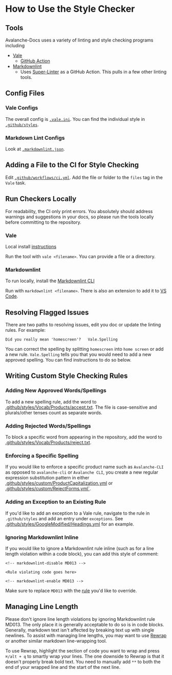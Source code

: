 # How to Use the Style Checker

## Tools

Avalanche-Docs uses a variety of linting and style checking programs including

- [Vale](https://vale.sh/)
  - [GitHub Action](https://github.com/errata-ai/vale-action)
- [Markdownlint](https://github.com/DavidAnson/markdownlint)
  - Uses [Super-Linter](https://github.com/github/super-linter) as a GitHub Action. This pulls in a
    few other linting tools.

## Config Files

### Vale Configs

The overall config is [`.vale.ini`](.vale.ini). You can find the individual style
in [`.github/styles`](.github/styles).

### Markdown Lint Configs

Look at [`.markdownlint.json`](.markdownlint.json).

## Adding a File to the CI for Style Checking

Edit [`.github/workflows/ci.yml`](.github/workflows/ci.yml). Add the file or folder to the `files`
tag in the `Vale` task.

## Run Checkers Locally

For readability, the CI only print errors. You absolutely should address warnings and suggestions in
your docs, so please run the tools locally before committing to the repository.

### Vale

Local install [instructions](https://vale.sh/docs/vale-cli/installation/)

Run the tool with `vale <filename>`. You can provide a file or a directory.

### Markdownlint

To run locally, install the [Markdownlint CLI](https://github.com/igorshubovych/markdownlint-cli)

Run with `markdownlint <filename>`. There is also an extension to add it to
[VS Code](https://marketplace.visualstudio.com/items?itemName=DavidAnson.vscode-markdownlint).

## Resolving Flagged Issues

There are two paths to resolving issues, edit you doc or update the linting rules. For example:

```text
Did you really mean 'homescreen'?   Vale.Spelling
```

You can correct the spelling by splitting `homescreen` into `home screen` or add a new rule.
`Vale.Spelling` tells you that you would need to add a new approved spelling. You can find
instructions to do so below.

## Writing Custom Style Checking Rules

### Adding New Approved Words/Spellings

To add a new spelling rule, add the word to
[.github/styles/Vocab/Products/accept.txt](.github/styles/Vocab/Products/accept.txt). The file is
case-sensitive and plurals/other tenses count as separate words.

### Adding Rejected Words/Spellings

To block a specific word from appearing in the repository, add the word to
[.github/styles/Vocab/Products/reject.txt](.github/styles/Vocab/Products/reject.txt).

### Enforcing a Specific Spelling

If you would like to enforce a specific product name such as `Avalanche-CLI` as opposed to
`avalanche-cli` or `Avalanche CLI`, you create a new regular expression substitution pattern in
either
[.github/styles/custom/ProductCapitalization.yml](.github/styles/custom/ProductCapitalization.yml)
or [.github/styles/custom/RejectForms.yml`](.github/styles/custom/RejectForms.yml).

### Adding an Exception to an Existing Rule

If you'd like to add an exception to a Vale rule, navigate to the rule in `.github/styles` and add an
entry under `exceptions`. See
[.github/styles/GoogleModified/Headings.yml](.github/styles/GoogleModified/Headings.yml) for an example.

### Ignoring Markdownlint Inline

If you would like to ignore a Markdownlint rule inline (such as for a line length violation within a
code block), you can add this style of comment:

```text
<!-- markdownlint-disable MD013 -->

<Rule violating code goes here>

<!-- markdownlint-enable MD013 -->
```

Make sure to replace `MD013` with the
[rule](https://github.com/DavidAnson/markdownlint#rules--aliases) you'd like to override.

## Managing Line Length

Please don't ignore line length violations by ignoring Markdownlint rule MD013. The only place it
is generally acceptable to do so is in code blocks. Generally, markdown text isn't affected by
breaking text up with single newlines. To assist with managing line lengths, you may want to use
[Rewrap](https://marketplace.visualstudio.com/items?itemName=stkb.rewrap) or another similar
markdown line-wrapping tool.

To use Rewrap, highlight the section of code you want to wrap and press `⌘/alt + q` to smartly wrap
your lines. The one downside to Rewrap is that it doesn't properly break bold text. You need
to manually add `**` to both the end of your wrapped line and the start of the next line.
